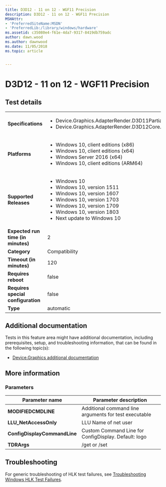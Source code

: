 ```yaml
---
title: D3D12 - 11 on 12 - WGF11 Precision
description: D3D12 - 11 on 12 - WGF11 Precision
MSHAttr:
- 'PreferredSiteName:MSDN'
- 'PreferredLib:/library/windows/hardware'
ms.assetid: c35080e4-f61e-4da7-9317-8419db759adc
author: dawn.wood
ms.author: dawnwood
ms.date: 11/05/2018
ms.topic: article


---
```


# <span id="p_hlk_test.2685dc1d-2b51-4094-a00b-bea1921d9326"></span>D3D12 - 11 on 12 - WGF11 Precision


## Test details

|||
|---|---|
| **Specifications**  | <ul><li>Device.Graphics.AdapterRender.D3D11PartialPrecision.D3D11CoreE</li><li>Device.Graphics.AdapterRender.D3D12Core.CoreRequirement</li></ul> |  
| **Platforms**   | <ul><li>Windows 10, client editions (x86)</li><li>Windows 10, client editions (x64)</li><li>Windows Server 2016 (x64)</li><li>Windows 10, client editions (ARM64)</li></ul> |
| **Supported Releases** | <ul><li>Windows 10</li><li>Windows 10, version 1511</li><li>Windows 10, version 1607</li><li>Windows 10, version 1703</li><li>Windows 10, version 1709</li><li>Windows 10, version 1803</li><li>Next update to Windows 10</li></ul> |
|**Expected run time (in minutes)**| 2 |
|**Category**| Compatibility |
|**Timeout (in minutes)**| 120 |
|**Requires reboot**| false |
|**Requires special configuration**| false |
|**Type**| automatic |



## <span id="Additional_documentation"></span><span id="additional_documentation"></span><span id="ADDITIONAL_DOCUMENTATION"></span>Additional documentation


Tests in this feature area might have additional documentation, including prerequisites, setup, and troubleshooting information, that can be found in the following topic(s):

-   [Device.Graphics additional documentation](device-graphics-additional-documentation.md)

## <span id="More_information"></span><span id="more_information"></span><span id="MORE_INFORMATION"></span>More information


### <span id="Parameters"></span><span id="parameters"></span><span id="PARAMETERS"></span>Parameters

| Parameter name               | Parameter description                                 |
|------------------------------|-------------------------------------------------------|
| **MODIFIEDCMDLINE**          | Additional command line arguments for test executable |
| **LLU\_NetAccessOnly**       | LLU Name of net user                                  |
| **ConfigDisplayCommandLine** | Custom Command Line for ConfigDisplay. Default: logo  |
| **TDRArgs**                  | /get or /set                                          |



## <span id="Troubleshooting"></span><span id="troubleshooting"></span><span id="TROUBLESHOOTING"></span>Troubleshooting


For generic troubleshooting of HLK test failures, see [Troubleshooting Windows HLK Test Failures](../user/troubleshooting-windows-hlk-test-failures.md).










